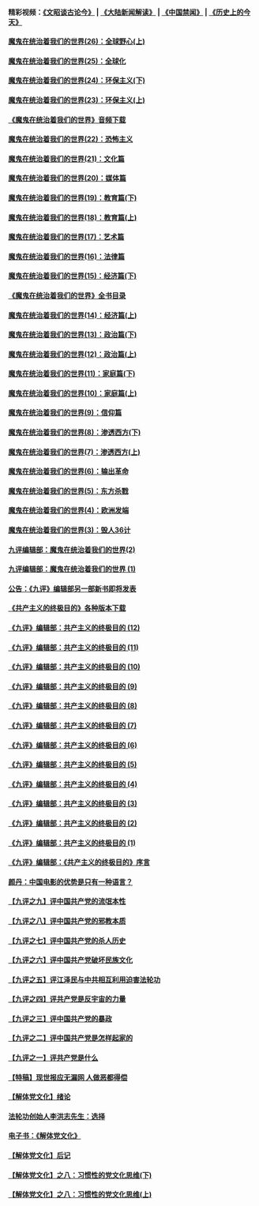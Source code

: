 #### 精彩视频：[《文昭谈古论今》](https://github.com/gfw-breaker/wenzhao/blob/master/README.md?t=12130031) | [《大陆新闻解读》](https://github.com/gfw-breaker/ntdtv-comedy/blob/master/README.md?t=12130031) | [《中国禁闻》](https://github.com/gfw-breaker/ntdtv-news/blob/master/README.md?t=12130031) | [《历史上的今天》](https://github.com/gfw-breaker/today-in-history/blob/master/README.md?t=12130031) 

#### [魔鬼在统治着我们的世界(26)：全球野心(上)](../pages/nsc422/n10900318.md?t=12130031) 

#### [魔鬼在统治着我们的世界(25)：全球化](../pages/nsc422/n10788205.md?t=12130031) 

#### [魔鬼在统治着我们的世界(24)：环保主义(下)](../pages/nsc422/n10695307.md?t=12130031) 

#### [魔鬼在统治着我们的世界(23)：环保主义(上)](../pages/nsc422/n10688613.md?t=12130031) 

#### [《魔鬼在统治着我们的世界》音频下载](../pages/nsc422/n10635553.md?t=12130031) 

#### [魔鬼在统治着我们的世界(22)：恐怖主义](../pages/nsc422/n10614727.md?t=12130031) 

#### [魔鬼在统治着我们的世界(21)：文化篇](../pages/nsc422/n10597706.md?t=12130031) 

#### [魔鬼在统治着我们的世界(20)：媒体篇](../pages/nsc422/n10586579.md?t=12130031) 

#### [魔鬼在统治着我们的世界(19)：教育篇(下)](../pages/nsc422/n10564808.md?t=12130031) 

#### [魔鬼在统治着我们的世界(18)：教育篇(上)](../pages/nsc422/n10526970.md?t=12130031) 

#### [魔鬼在统治着我们的世界(17)：艺术篇](../pages/nsc422/n10499093.md?t=12130031) 

#### [魔鬼在统治着我们的世界(16)：法律篇](../pages/nsc422/n10485969.md?t=12130031) 

#### [魔鬼在统治着我们的世界(15)：经济篇(下)](../pages/nsc422/n10469975.md?t=12130031) 

#### [《魔鬼在统治着我们的世界》全书目录](../pages/nsc422/n10464261.md?t=12130031) 

#### [魔鬼在统治着我们的世界(14)：经济篇(上)](../pages/nsc422/n10457370.md?t=12130031) 

#### [魔鬼在统治着我们的世界(13)：政治篇(下)](../pages/nsc422/n10448270.md?t=12130031) 

#### [魔鬼在统治着我们的世界(12)：政治篇(上)](../pages/nsc422/n10444576.md?t=12130031) 

#### [魔鬼在统治着我们的世界(11)：家庭篇(下)](../pages/nsc422/n10440961.md?t=12130031) 

#### [魔鬼在统治着我们的世界(10)：家庭篇(上)](../pages/nsc422/n10435448.md?t=12130031) 

#### [魔鬼在统治着我们的世界(9)：信仰篇](../pages/nsc422/n10432159.md?t=12130031) 

#### [魔鬼在统治着我们的世界(8)：渗透西方(下)](../pages/nsc422/n10429603.md?t=12130031) 

#### [魔鬼在统治着我们的世界(7)：渗透西方(上)](../pages/nsc422/n10426013.md?t=12130031) 

#### [魔鬼在统治着我们的世界(6)：输出革命](../pages/nsc422/n10421536.md?t=12130031) 

#### [魔鬼在统治着我们的世界(5)：东方杀戮](../pages/nsc422/n10417707.md?t=12130031) 

#### [魔鬼在统治着我们的世界(4)：欧洲发端](../pages/nsc422/n10414890.md?t=12130031) 

#### [魔鬼在统治着我们的世界(3)：毁人36计](../pages/nsc422/n10411583.md?t=12130031) 

#### [九评编辑部：魔鬼在统治着我们的世界(2)](../pages/nsc422/n10410036.md?t=12130031) 

#### [九评编辑部：魔鬼在统治着我们的世界 (1)](../pages/nsc422/n10406825.md?t=12130031) 

#### [公告：《九评》编辑部另一部新书即将发表](../pages/nsc422/n10405104.md?t=12130031) 

#### [《共产主义的终极目的》各种版本下载](../pages/nsc422/n10022138.md?t=12130031) 

#### [《九评》编辑部：共产主义的终极目的 (12)](../pages/nsc422/n9933272.md?t=12130031) 

#### [《九评》编辑部：共产主义的终极目的 (11)](../pages/nsc422/n9924973.md?t=12130031) 

#### [《九评》编辑部：共产主义的终极目的 (10)](../pages/nsc422/n9920883.md?t=12130031) 

#### [《九评》编辑部：共产主义的终极目的 (9)](../pages/nsc422/n9916363.md?t=12130031) 

#### [《九评》编辑部：共产主义的终极目的 (8)](../pages/nsc422/n9912488.md?t=12130031) 

#### [《九评》编辑部：共产主义的终极目的 (7)](../pages/nsc422/n9901176.md?t=12130031) 

#### [《九评》编辑部：共产主义的终极目的 (6)](../pages/nsc422/n9899359.md?t=12130031) 

#### [《九评》编辑部：共产主义的终极目的 (5)](../pages/nsc422/n9893174.md?t=12130031) 

#### [《九评》编辑部：共产主义的终极目的 (4)](../pages/nsc422/n9891246.md?t=12130031) 

#### [《九评》编辑部：共产主义的终极目的 (3)](../pages/nsc422/n9879879.md?t=12130031) 

#### [《九评》编辑部：共产主义的终极目的 (2)](../pages/nsc422/n9876205.md?t=12130031) 

#### [《九评》编辑部：共产主义的终极目的 (1)](../pages/nsc422/n9865857.md?t=12130031) 

#### [《九评》编辑部：《共产主义的终极目的》序言](../pages/nsc422/n9862666.md?t=12130031) 

#### [颜丹：中国电影的优势是只有一种语言？](../pages/nsc422/n9583062.md?t=12130031) 

#### [【九评之九】评中国共产党的流氓本性](../pages/nsc422/n737542.md?t=12130031) 

#### [【九评之八】评中国共产党的邪教本质](../pages/nsc422/n735942.md?t=12130031) 

#### [【九评之七】评中国共产党的杀人历史](../pages/nsc422/n733806.md?t=12130031) 

#### [【九评之六】评中国共产党破坏民族文化](../pages/nsc422/n731667.md?t=12130031) 

#### [【九评之五】评江泽民与中共相互利用迫害法轮功](../pages/nsc422/n730058.md?t=12130031) 

#### [【九评之四】评共产党是反宇宙的力量](../pages/nsc422/n727814.md?t=12130031) 

#### [【九评之三】评中国共产党的暴政](../pages/nsc422/n725597.md?t=12130031) 

#### [【九评之二】评中国共产党是怎样起家的](../pages/nsc422/n723946.md?t=12130031) 

#### [【九评之一】评共产党是什么](../pages/nsc422/n722529.md?t=12130031) 

#### [【特稿】现世报应无漏网 人做恶都得偿](../pages/nsc422/n4215167.md?t=12130031) 

#### [【解体党文化】绪论](../pages/nsc422/n1449356.md?t=12130031) 

#### [法轮功创始人李洪志先生：选择](../pages/nsc422/n3580738.md?t=12130031) 

#### [电子书：《解体党文化》](../pages/nsc422/n1573484.md?t=12130031) 

#### [【解体党文化】后记](../pages/nsc422/n1531999.md?t=12130031) 

#### [【解体党文化】之八：习惯性的党文化思维(下)](../pages/nsc422/n1526477.md?t=12130031) 

#### [【解体党文化】之八：习惯性的党文化思维(上)](../pages/nsc422/n1520631.md?t=12130031) 

